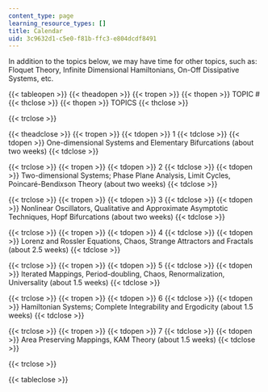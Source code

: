 ```yaml
---
content_type: page
learning_resource_types: []
title: Calendar
uid: 3c9632d1-c5e0-f81b-ffc3-e804dcdf8491
---
```


In addition to the topics below, we may have time for other topics, such as: Floquet Theory, Infinite Dimensional Hamiltonians, On-Off Dissipative Systems, etc.

{{< tableopen >}}
{{< theadopen >}}
{{< tropen >}}
{{< thopen >}}
TOPIC #
{{< thclose >}}
{{< thopen >}}
TOPICS
{{< thclose >}}

{{< trclose >}}

{{< theadclose >}}
{{< tropen >}}
{{< tdopen >}}
1
{{< tdclose >}}
{{< tdopen >}}
One-dimensional Systems and Elementary Bifurcations (about two weeks)
{{< tdclose >}}

{{< trclose >}}
{{< tropen >}}
{{< tdopen >}}
2
{{< tdclose >}}
{{< tdopen >}}
Two-dimensional Systems; Phase Plane Analysis, Limit Cycles, Poincaré-Bendixson Theory (about two weeks)
{{< tdclose >}}

{{< trclose >}}
{{< tropen >}}
{{< tdopen >}}
3
{{< tdclose >}}
{{< tdopen >}}
Nonlinear Oscillators, Qualitative and Approximate Asymptotic Techniques, Hopf Bifurcations (about two weeks)
{{< tdclose >}}

{{< trclose >}}
{{< tropen >}}
{{< tdopen >}}
4
{{< tdclose >}}
{{< tdopen >}}
Lorenz and Rossler Equations, Chaos, Strange Attractors and Fractals (about 2.5 weeks)
{{< tdclose >}}

{{< trclose >}}
{{< tropen >}}
{{< tdopen >}}
5
{{< tdclose >}}
{{< tdopen >}}
Iterated Mappings, Period-doubling, Chaos, Renormalization, Universality (about 1.5 weeks)
{{< tdclose >}}

{{< trclose >}}
{{< tropen >}}
{{< tdopen >}}
6
{{< tdclose >}}
{{< tdopen >}}
Hamiltonian Systems; Complete Integrability and Ergodicity (about 1.5 weeks)
{{< tdclose >}}

{{< trclose >}}
{{< tropen >}}
{{< tdopen >}}
7
{{< tdclose >}}
{{< tdopen >}}
Area Preserving Mappings, KAM Theory (about 1.5 weeks)
{{< tdclose >}}

{{< trclose >}}

{{< tableclose >}}